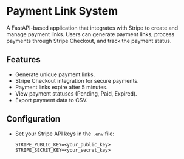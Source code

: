 # Payment Link System

A FastAPI-based application that integrates with Stripe to create and manage payment links. Users can generate payment links, process payments through Stripe Checkout, and track the payment status.

## Features
- Generate unique payment links.
- Stripe Checkout integration for secure payments.
- Payment links expire after 5 minutes.
- View payment statuses (Pending, Paid, Expired).
- Export payment data to CSV.

## Configuration
- Set your Stripe API keys in the `.env` file:
  ```
  STRIPE_PUBLIC_KEY=<your_public_key>
  STRIPE_SECRET_KEY=<your_secret_key>
  ```

